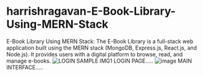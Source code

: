 # harrishragavan-E-Book-Library-Using-MERN-Stack
E-Book Library Using MERN Stack: 
The E-Book Library is a full-stack web application built using the MERN stack (MongoDB, Express.js, React.js, and Node.js). It provides users with a digital platform to browse, read, and manage e-books.
![LOGIN SAMPLE IMG1](https://github.com/user-attachments/assets/cbf63a63-c827-4262-91b0-4ec82d92b932)
LOGIN PAGE.....
![image](https://github.com/user-attachments/assets/3dfb587d-f02a-4022-8880-fe743264145b)
MAIN INTERFACE.....

